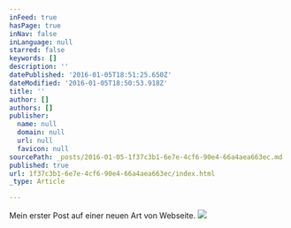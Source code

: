 ```yaml
---
inFeed: true
hasPage: true
inNav: false
inLanguage: null
starred: false
keywords: []
description: ''
datePublished: '2016-01-05T18:51:25.650Z'
dateModified: '2016-01-05T18:50:53.918Z'
title: ''
author: []
authors: []
publisher:
  name: null
  domain: null
  url: null
  favicon: null
sourcePath: _posts/2016-01-05-1f37c3b1-6e7e-4cf6-90e4-66a4aea663ec.md
published: true
url: 1f37c3b1-6e7e-4cf6-90e4-66a4aea663ec/index.html
_type: Article

---
```

Mein erster Post auf einer neuen Art von Webseite.
![](https://the-grid-user-content.s3-us-west-2.amazonaws.com/9cc9c8ec-64f6-453b-91b1-89bf75ec5466.jpg)